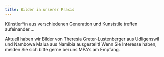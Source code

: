 ```yaml
---
title: Bilder in unserer Praxis
---
```

Künstler*in aus verschiedenen Generation und Kunststile treffen aufeinander....

Aktuell haben wir Bilder von Theresia Greter-Lustenberger aus Udligenswil und Nambowa Malua aus Namibia ausgestellt! Wenn Sie Interesse haben, melden Sie sich bitte gerne bei uns MPA's am Empfang.